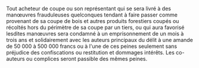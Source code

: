 Tout acheteur de coupe ou son représentant qui se sera livré à des manœuvres frauduleuses quelconques tendant à faire passer comme provenant de sa coupe de bois et autres produits forestiers coupés ou récoltés hors du périmètre de sa coupe par un tiers, ou qui aura favorisé lesdites manœuvres sera condamné à un emprisonnement de un mois à trois ans et solidairement avec les auteurs principaux du délit à une amande de 50 000 à 500 000 francs ou à l'une de ces peines seulement sans préjudice des confiscations ou restitution et dommages intérêts. Les co-auteurs ou complices seront passible des mêmes peines.